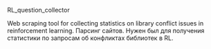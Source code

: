 RL_question_collector

Web scraping tool for collecting statistics on library conflict issues in reinforcement learning.
Парсинг сайтов. Нужен был для получения статистики по запросам об конфликтах библиотек в RL.
